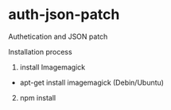 # auth-json-patch
Authetication and JSON patch

Installation process
1. install Imagemagick
 - apt-get install imagemagick (Debin/Ubuntu)

 2. npm install
